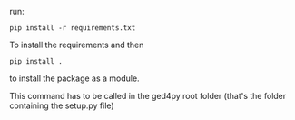 run:
```
pip install -r requirements.txt
```
To install the requirements and then

```
pip install .
```
to install the package as a module.

This command has to be called in the ged4py root folder (that's the folder containing the setup.py file)